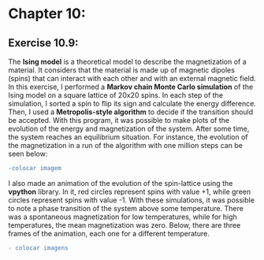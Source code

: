 # Chapter 10:

## Exercise 10.9:
The <b>Ising model</b> is a theoretical model to describe the magnetization of a material. It considers that the material is made up of magnetic dipoles (spins) that can interact with each other and with an external magnetic field. In this exercise, I performed a <b>Markov chain Monte Carlo simulation</b> of the Ising model on a square lattice of 20x20 spins. In each step of the simulation, I sorted a spin to flip its sign and calculate the energy difference. Then, I used a <b>Metropolis-style algorithm</b> to decide if the transition should be accepted. With this program, it was possible to make plots of the evolution of the energy and magnetization of the system. After some time, the system reaches an equilibrium situation. For instance, the evolution of the magnetization in a run of the algorithm with one million steps can be seen below:
```diff
-colocar imagem
```
I also made an animation of the evolution of the spin-lattice using the <b>vpython</b> library. In it, red circles represent spins with value +1, while green circles represent spins with value -1. With these simulations, it was possible to note a phase transition of the system above some temperature. There was a spontaneous magnetization for low temperatures, while for high temperatures, the mean magnetization was zero. Below, there are three frames of the animation, each one for a different temperature.
```diff
- colocar imagens
```
